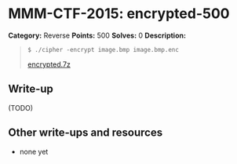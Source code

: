 # MMM-CTF-2015: encrypted-500

**Category:** Reverse
**Points:** 500
**Solves:** 0
**Description:**

> `$ ./cipher -encrypt image.bmp image.bmp.enc`
>
> [encrypted.7z](encrypted.7z-849c95defe1bbdfe9c214858515d5a07a7be13f0392f1ec5805a856bf3304a5a)
>
>


## Write-up

(TODO)

## Other write-ups and resources

* none yet
